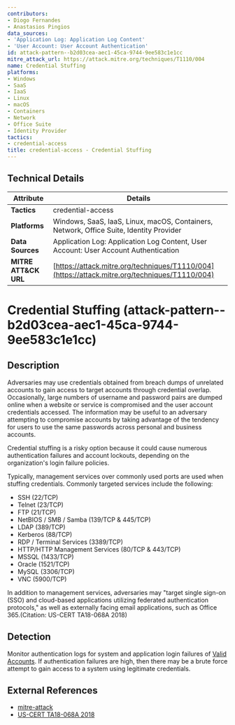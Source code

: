 ```yaml
---
contributors:
- Diogo Fernandes
- Anastasios Pingios
data_sources:
- 'Application Log: Application Log Content'
- 'User Account: User Account Authentication'
id: attack-pattern--b2d03cea-aec1-45ca-9744-9ee583c1e1cc
mitre_attack_url: https://attack.mitre.org/techniques/T1110/004
name: Credential Stuffing
platforms:
- Windows
- SaaS
- IaaS
- Linux
- macOS
- Containers
- Network
- Office Suite
- Identity Provider
tactics:
- credential-access
title: credential-access - Credential Stuffing
---
```


## Technical Details

| Attribute | Details |
|-----------|----------|
| **Tactics** | credential-access |
| **Platforms** | Windows, SaaS, IaaS, Linux, macOS, Containers, Network, Office Suite, Identity Provider |
| **Data Sources** | Application Log: Application Log Content, User Account: User Account Authentication |
| **MITRE ATT&CK URL** | [https://attack.mitre.org/techniques/T1110/004](https://attack.mitre.org/techniques/T1110/004) |

# Credential Stuffing (attack-pattern--b2d03cea-aec1-45ca-9744-9ee583c1e1cc)

## Description
Adversaries may use credentials obtained from breach dumps of unrelated accounts to gain access to target accounts through credential overlap. Occasionally, large numbers of username and password pairs are dumped online when a website or service is compromised and the user account credentials accessed. The information may be useful to an adversary attempting to compromise accounts by taking advantage of the tendency for users to use the same passwords across personal and business accounts.

Credential stuffing is a risky option because it could cause numerous authentication failures and account lockouts, depending on the organization's login failure policies.

Typically, management services over commonly used ports are used when stuffing credentials. Commonly targeted services include the following:

* SSH (22/TCP)
* Telnet (23/TCP)
* FTP (21/TCP)
* NetBIOS / SMB / Samba (139/TCP & 445/TCP)
* LDAP (389/TCP)
* Kerberos (88/TCP)
* RDP / Terminal Services (3389/TCP)
* HTTP/HTTP Management Services (80/TCP & 443/TCP)
* MSSQL (1433/TCP)
* Oracle (1521/TCP)
* MySQL (3306/TCP)
* VNC (5900/TCP)

In addition to management services, adversaries may "target single sign-on (SSO) and cloud-based applications utilizing federated authentication protocols," as well as externally facing email applications, such as Office 365.(Citation: US-CERT TA18-068A 2018)

## Detection
Monitor authentication logs for system and application login failures of [Valid Accounts](https://attack.mitre.org/techniques/T1078). If authentication failures are high, then there may be a brute force attempt to gain access to a system using legitimate credentials.

## External References
- [mitre-attack](https://attack.mitre.org/techniques/T1110/004)
- [US-CERT TA18-068A 2018](https://www.us-cert.gov/ncas/alerts/TA18-086A)
